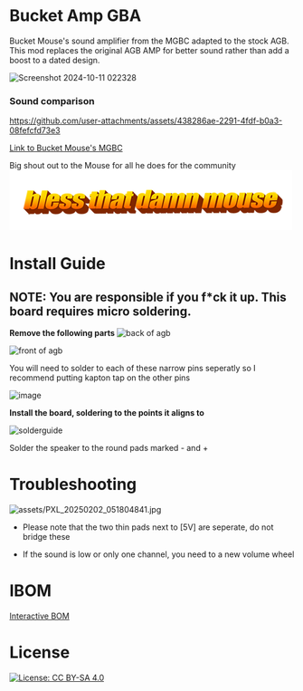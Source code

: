 # Bucket Amp GBA
Bucket Mouse's sound amplifier from the MGBC adapted to the stock AGB. This mod replaces the original AGB AMP for better sound rather than add a boost to a dated design.

![Screenshot 2024-10-11 022328](https://github.com/user-attachments/assets/89aa125a-5ff9-4591-87ec-3adbf3b112ce)


### Sound comparison

https://github.com/user-attachments/assets/438286ae-2291-4fdf-b0a3-08fefcfd73e3


[Link to Bucket Mouse's MGBC](https://github.com/MouseBiteLabs/Game-Boy-Pocket-Color)


Big shout out to the Mouse for all he does for the community
![bless that damn Mouse](https://github.com/nataliethenerd/BucketAmpGBC/blob/fee6840abdf5c8f2eb51dc8cb9f447cd14d5d62a/assets/blesshim.png)

# Install Guide
## NOTE: You are responsible if you f*ck it up. This board requires micro soldering. ##

**Remove the following parts**
![back of agb](https://github.com/user-attachments/assets/97289667-1fa0-49d0-8714-43bf13bcaacd)

![front of agb](https://github.com/user-attachments/assets/6a4e182f-17bc-40f1-a2b6-55c18a361ec5)

You will need to solder to each of these narrow pins seperatly so I recommend putting kapton tap on the other pins 

![image](https://github.com/user-attachments/assets/bc2d97b0-1df8-444c-9f02-ad14c8bf3ed2)



**Install the board, soldering to the points it aligns to**

![solderguide](https://github.com/user-attachments/assets/838fc9d1-fee9-4425-bcfe-9c4fc9edbbf4)

Solder the speaker to the round pads marked - and +

# Troubleshooting

![assets/PXL_20250202_051804841.jpg
](https://github.com/nataliethenerd/BucketAmpGBA/blob/2035c3e99edef5cec8aee76773e26e0c8d036881/assets/PXL_20250202_051804841.jpg)

- Please note that the two thin pads next to [5V] are seperate, do not bridge these

- If the sound is low or only one channel, you need to a new volume wheel


# IBOM
[Interactive BOM](https://nataliethenerd.github.io/bucketampgba.html)

# License
[![License: CC BY-SA 4.0](https://licensebuttons.net/l/by-sa/4.0/80x15.png)](https://creativecommons.org/licenses/by-sa/4.0/)
